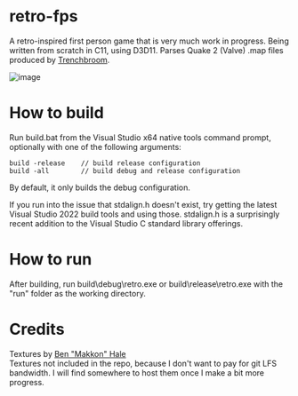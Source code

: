 # retro-fps

A retro-inspired first person game that is very much work in progress. Being written from scratch in C11, using D3D11. Parses Quake 2 (Valve) .map files produced by [Trenchbroom](https://trenchbroom.github.io/).

![image](https://user-images.githubusercontent.com/49493579/200708346-d0978c96-88c5-4fef-b149-7a0d56ffec25.png)

# How to build
Run build.bat from the Visual Studio x64 native tools command prompt, optionally with one of the following arguments:  
```
build -release    // build release configuration  
build -all        // build debug and release configuration  
```
  
By default, it only builds the debug configuration.

If you run into the issue that stdalign.h doesn't exist, try getting the latest Visual Studio 2022 build tools and using those. stdalign.h is a surprisingly recent addition to the Visual Studio C standard library offerings.

# How to run

After building, run build\debug\retro.exe or build\release\retro.exe with the "run" folder as the working directory.

# Credits
Textures by [Ben "Makkon" Hale](https://twitter.com/makkon_art/)  
Textures not included in the repo, because I don't want to pay for git LFS bandwidth. I will find somewhere to host them once I make a bit more progress.
